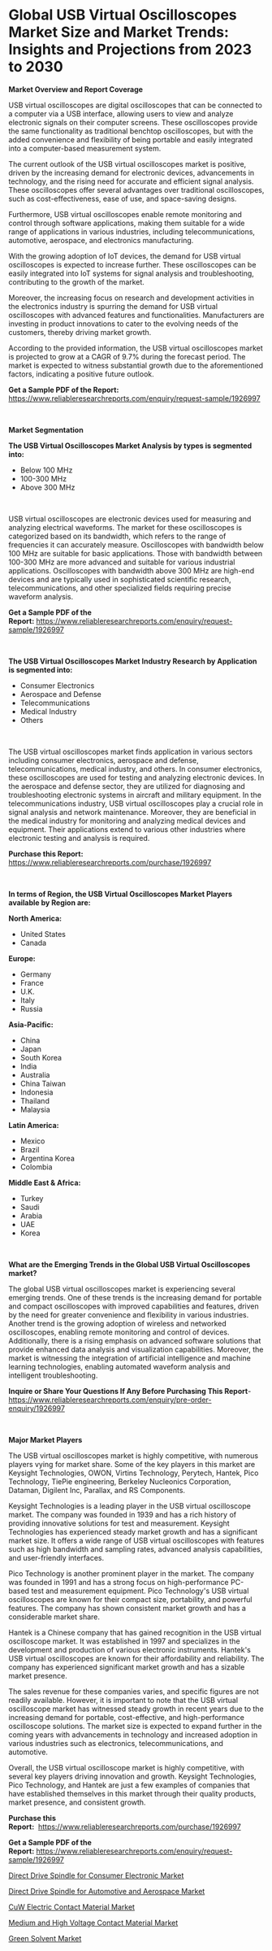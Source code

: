 <p><h1>Global USB Virtual Oscilloscopes Market Size and Market Trends: Insights and Projections from 2023 to 2030</h1></p><p><strong>Market Overview and Report Coverage</strong></p>
<p><p>USB virtual oscilloscopes are digital oscilloscopes that can be connected to a computer via a USB interface, allowing users to view and analyze electronic signals on their computer screens. These oscilloscopes provide the same functionality as traditional benchtop oscilloscopes, but with the added convenience and flexibility of being portable and easily integrated into a computer-based measurement system.</p><p>The current outlook of the USB virtual oscilloscopes market is positive, driven by the increasing demand for electronic devices, advancements in technology, and the rising need for accurate and efficient signal analysis. These oscilloscopes offer several advantages over traditional oscilloscopes, such as cost-effectiveness, ease of use, and space-saving designs.</p><p>Furthermore, USB virtual oscilloscopes enable remote monitoring and control through software applications, making them suitable for a wide range of applications in various industries, including telecommunications, automotive, aerospace, and electronics manufacturing.</p><p>With the growing adoption of IoT devices, the demand for USB virtual oscilloscopes is expected to increase further. These oscilloscopes can be easily integrated into IoT systems for signal analysis and troubleshooting, contributing to the growth of the market.</p><p>Moreover, the increasing focus on research and development activities in the electronics industry is spurring the demand for USB virtual oscilloscopes with advanced features and functionalities. Manufacturers are investing in product innovations to cater to the evolving needs of the customers, thereby driving market growth.</p><p>According to the provided information, the USB virtual oscilloscopes market is projected to grow at a CAGR of 9.7% during the forecast period. The market is expected to witness substantial growth due to the aforementioned factors, indicating a positive future outlook.</p></p>
<p><strong>Get a Sample PDF of the Report:</strong> <a href="https://www.reliableresearchreports.com/enquiry/request-sample/1926997">https://www.reliableresearchreports.com/enquiry/request-sample/1926997</a></p>
<p>&nbsp;</p>
<p><strong>Market Segmentation</strong></p>
<p><strong>The USB Virtual Oscilloscopes Market Analysis by types is segmented into:</strong></p>
<p><ul><li>Below 100 MHz</li><li>100-300 MHz</li><li>Above 300 MHz</li></ul></p>
<p>&nbsp;</p>
<p><p>USB virtual oscilloscopes are electronic devices used for measuring and analyzing electrical waveforms. The market for these oscilloscopes is categorized based on its bandwidth, which refers to the range of frequencies it can accurately measure. Oscilloscopes with bandwidth below 100 MHz are suitable for basic applications. Those with bandwidth between 100-300 MHz are more advanced and suitable for various industrial applications. Oscilloscopes with bandwidth above 300 MHz are high-end devices and are typically used in sophisticated scientific research, telecommunications, and other specialized fields requiring precise waveform analysis.</p></p>
<p><strong>Get a Sample PDF of the Report:</strong>&nbsp;<a href="https://www.reliableresearchreports.com/enquiry/request-sample/1926997">https://www.reliableresearchreports.com/enquiry/request-sample/1926997</a></p>
<p>&nbsp;</p>
<p><strong>The USB Virtual Oscilloscopes Market Industry Research by Application is segmented into:</strong></p>
<p><ul><li>Consumer Electronics</li><li>Aerospace and Defense</li><li>Telecommunications</li><li>Medical Industry</li><li>Others</li></ul></p>
<p>&nbsp;</p>
<p><p>The USB virtual oscilloscopes market finds application in various sectors including consumer electronics, aerospace and defense, telecommunications, medical industry, and others. In consumer electronics, these oscilloscopes are used for testing and analyzing electronic devices. In the aerospace and defense sector, they are utilized for diagnosing and troubleshooting electronic systems in aircraft and military equipment. In the telecommunications industry, USB virtual oscilloscopes play a crucial role in signal analysis and network maintenance. Moreover, they are beneficial in the medical industry for monitoring and analyzing medical devices and equipment. Their applications extend to various other industries where electronic testing and analysis is required.</p></p>
<p><strong>Purchase this Report:</strong>&nbsp; <a href="https://www.reliableresearchreports.com/purchase/1926997">https://www.reliableresearchreports.com/purchase/1926997</a></p>
<p>&nbsp;</p>
<p><strong>In terms of Region, the USB Virtual Oscilloscopes Market Players available by Region are:</strong></p>
<p>
    <p> <strong> North America: </strong>
        <ul>
            <li>United States</li>
            <li>Canada</li>
        </ul>
        </p> 
    <p> <strong> Europe: </strong>
        <ul>
            <li>Germany</li>
            <li>France</li>
            <li>U.K.</li>
            <li>Italy</li>
            <li>Russia</li>
        </ul>
        </p> 
    <p> <strong> Asia-Pacific: </strong>
        <ul>
            <li>China</li>
            <li>Japan</li>
            <li>South Korea</li>
            <li>India</li>
            <li>Australia</li>
            <li>China Taiwan</li>
            <li>Indonesia</li>
            <li>Thailand</li>
            <li>Malaysia</li>
        </ul>
        </p> 
    <p> <strong> Latin America: </strong>
        <ul>
            <li>Mexico</li>
            <li>Brazil</li>
            <li>Argentina Korea</li>
            <li>Colombia</li>
        </ul>
        </p> 
    <p> <strong> Middle East & Africa: </strong>
        <ul>
            <li>Turkey</li>
            <li>Saudi</li>
            <li>Arabia</li>
            <li>UAE</li>
            <li>Korea</li>
        </ul>
    </p>
    </p>
<p>&nbsp;</p>
<p><strong>What are the Emerging Trends in the Global USB Virtual Oscilloscopes market?</strong></p>
<p><p>The global USB virtual oscilloscopes market is experiencing several emerging trends. One of these trends is the increasing demand for portable and compact oscilloscopes with improved capabilities and features, driven by the need for greater convenience and flexibility in various industries. Another trend is the growing adoption of wireless and networked oscilloscopes, enabling remote monitoring and control of devices. Additionally, there is a rising emphasis on advanced software solutions that provide enhanced data analysis and visualization capabilities. Moreover, the market is witnessing the integration of artificial intelligence and machine learning technologies, enabling automated waveform analysis and intelligent troubleshooting.</p></p>
<p><strong>Inquire or Share Your Questions If Any Before Purchasing This Report</strong>- <a href="https://www.reliableresearchreports.com/enquiry/pre-order-enquiry/1926997">https://www.reliableresearchreports.com/enquiry/pre-order-enquiry/1926997</a></p>
<p>&nbsp;</p>
<p><strong>Major Market Players</strong></p>
<p><p>The USB virtual oscilloscopes market is highly competitive, with numerous players vying for market share. Some of the key players in this market are Keysight Technologies, OWON, Virtins Technology, Perytech, Hantek, Pico Technology, TiePie engineering, Berkeley Nucleonics Corporation, Dataman, Digilent Inc, Parallax, and RS Components.</p><p>Keysight Technologies is a leading player in the USB virtual oscilloscope market. The company was founded in 1939 and has a rich history of providing innovative solutions for test and measurement. Keysight Technologies has experienced steady market growth and has a significant market size. It offers a wide range of USB virtual oscilloscopes with features such as high bandwidth and sampling rates, advanced analysis capabilities, and user-friendly interfaces.</p><p>Pico Technology is another prominent player in the market. The company was founded in 1991 and has a strong focus on high-performance PC-based test and measurement equipment. Pico Technology's USB virtual oscilloscopes are known for their compact size, portability, and powerful features. The company has shown consistent market growth and has a considerable market share.</p><p>Hantek is a Chinese company that has gained recognition in the USB virtual oscilloscope market. It was established in 1997 and specializes in the development and production of various electronic instruments. Hantek's USB virtual oscilloscopes are known for their affordability and reliability. The company has experienced significant market growth and has a sizable market presence.</p><p>The sales revenue for these companies varies, and specific figures are not readily available. However, it is important to note that the USB virtual oscilloscope market has witnessed steady growth in recent years due to the increasing demand for portable, cost-effective, and high-performance oscilloscope solutions. The market size is expected to expand further in the coming years with advancements in technology and increased adoption in various industries such as electronics, telecommunications, and automotive.</p><p>Overall, the USB virtual oscilloscope market is highly competitive, with several key players driving innovation and growth. Keysight Technologies, Pico Technology, and Hantek are just a few examples of companies that have established themselves in this market through their quality products, market presence, and consistent growth.</p></p>
<p><strong>Purchase this Report:</strong>&nbsp;&nbsp;<a href="https://www.reliableresearchreports.com/purchase/1926997">https://www.reliableresearchreports.com/purchase/1926997</a></p>
<p></p>
<p><strong>Get a Sample PDF of the Report:</strong>&nbsp;<a href="https://www.reliableresearchreports.com/enquiry/request-sample/1926997">https://www.reliableresearchreports.com/enquiry/request-sample/1926997</a></p>
<p><p><a href="https://github.com/santosh758595/Market-Research-Report-List-1/blob/main/direct-drive-spindle-for-consumer-electronic-market.md">Direct Drive Spindle for Consumer Electronic Market</a></p><p><a href="https://github.com/Chiragrp26/Market-Research-Report-List-1/blob/main/direct-drive-spindle-for-automotive-and-aerospace-market.md">Direct Drive Spindle for Automotive and Aerospace Market</a></p><p><a href="https://www.linkedin.com/pulse/cuw-electric-contact-material-market-research-report-provides-xte3e/">CuW Electric Contact Material Market</a></p><p><a href="https://www.linkedin.com/pulse/medium-high-voltage-contact-material-market-size-2023--zrnte/">Medium and High Voltage Contact Material Market</a></p><p><a href="https://medium.com/@ssantosh15121999/green-solvent-market-analysis-its-cagr-market-segmentation-and-global-industry-overview-edf597d2fdde">Green Solvent Market</a></p></p>
